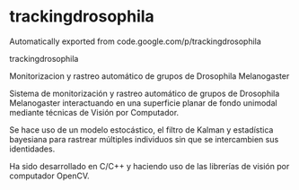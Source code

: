 # trackingdrosophila
Automatically exported from code.google.com/p/trackingdrosophila


trackingdrosophila

Monitorizacion y rastreo automático de grupos de Drosophila Melanogaster

Sistema de monitorización y rastreo automático de grupos de Drosophila Melanogaster interactuando en una superficie planar de fondo unimodal mediante técnicas de Visión por Computador.

Se hace uso de un modelo estocástico, el filtro de Kalman y estadística bayesiana para rastrear múltiples individuos sin que se intercambien sus identidades.

Ha sido desarrollado en C/C++ y haciendo uso de las librerías de visión por computador OpenCV.
